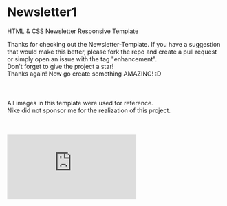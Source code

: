 # Newsletter1
HTML &amp; CSS Newsletter Responsive Template

<body>
Thanks for checking out the Newsletter-Template. If you have a suggestion<br>
that would make this better, please fork the repo and create a pull request<br>
or simply open an issue with the tag "enhancement".<br>
Don't forget to give the project a star!<br>
Thanks again! Now go create something AMAZING! :D<br><br>
  <br>
  <br>
  All images in this template were used for reference.
  <br>
  Nike did not sponsor me for the realization of this project.
  <br>
  <br>
  <br>

  ![alt text](https://fv9-1.failiem.lv/thumb_show.php?i=ye6dy5nj6&view)

</body>

